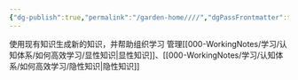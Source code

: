 ```yaml
---
{"dg-publish":true,"permalink":"/garden-home////","dgPassFrontmatter":true}
---
```


使用现有知识生成新的知识，并帮助组织学习
管理[[000-WorkingNotes/学习/认知体系/如何高效学习/显性知识\|显性知识]]、[[000-WorkingNotes/学习/认知体系/如何高效学习/隐性知识\|隐性知识]]